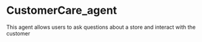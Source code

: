 # CustomerCare_agent
This agent allows users to ask questions about a store and interact with the customer
